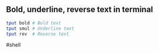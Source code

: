 ## Bold, underline, reverse text in terminal

```sh
tput bold # Bold text
tput smul # Underline text
tput rev  # Reverse text
```

#shell 